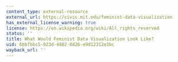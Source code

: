```yaml
---
content_type: external-resource
external_url: https://civic.mit.edu/feminist-data-visualization
has_external_license_warning: true
license: https://en.wikipedia.org/wiki/All_rights_reserved
status: ''
title: What Would Feminist Data Visualization Look Like?
uid: 6bbfbbc5-923d-4802-8d26-e9d12312e3bc
wayback_url: ''
---
```

